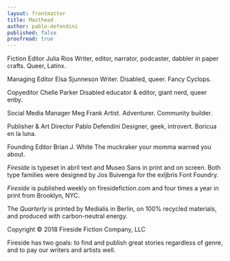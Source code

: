 ```yaml
---
layout: frontmatter
title: Masthead
author: pablo-defendini
published: false    
proofread: true
---
```


Fiction Editor
Julia Rios
Writer, editor, narrator, podcaster, dabbler in paper crafts. Queer, Latinx.

Managing Editor
Elsa Sjunneson
Writer. Disabled, queer. Fancy Cyclops.

Copyeditor
Chelle Parker
Disabled educator & editor, giant nerd, queer enby.

Social Media Manager
Meg Frank
Artist. Adventurer. Community builder.

Publisher & Art Director
Pablo Defendini
Designer, geek, introvert. Boricua en la luna.

Founding Editor
Brian J. White
The muckraker your momma warned you about.


_Fireside_ is typeset in abril text and Museo Sans in print and on screen. Both type families were designed by Jos Buivenga for the exljbris Font Foundry.

_Fireside_ is published weekly on firesidefiction.com
and four times a year in print from Brooklyn, NYC.

The _Quarterly_ is printed by Medialis in Berlin, on 100% recycled materials,
and produced with carbon-neutral energy.

Copyright © 2018 Fireside Fiction Company, LLC

Fireside has two goals:
to find and publish great stories
regardless of genre, and to pay
our writers and artists well.
